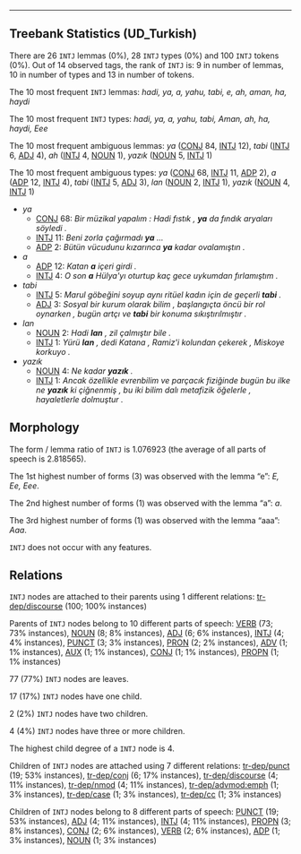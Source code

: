 

--------------------------------------------------------------------------------

## Treebank Statistics (UD_Turkish)

There are 26 `INTJ` lemmas (0%), 28 `INTJ` types (0%) and 100 `INTJ` tokens (0%).
Out of 14 observed tags, the rank of `INTJ` is: 9 in number of lemmas, 10 in number of types and 13 in number of tokens.

The 10 most frequent `INTJ` lemmas: <em>hadi, ya, a, yahu, tabi, e, ah, aman, ha, haydi</em>

The 10 most frequent `INTJ` types:  <em>hadi, ya, a, yahu, tabi, Aman, ah, ha, haydi, Eee</em>

The 10 most frequent ambiguous lemmas: <em>ya</em> ([CONJ]() 84, [INTJ]() 12), <em>tabi</em> ([INTJ]() 6, [ADJ]() 4), <em>ah</em> ([INTJ]() 4, [NOUN]() 1), <em>yazık</em> ([NOUN]() 5, [INTJ]() 1)

The 10 most frequent ambiguous types:  <em>ya</em> ([CONJ]() 68, [INTJ]() 11, [ADP]() 2), <em>a</em> ([ADP]() 12, [INTJ]() 4), <em>tabi</em> ([INTJ]() 5, [ADJ]() 3), <em>lan</em> ([NOUN]() 2, [INTJ]() 1), <em>yazık</em> ([NOUN]() 4, [INTJ]() 1)


* <em>ya</em>
  * [CONJ]() 68: <em>Bir müzikal yapalım : Hadi fıstık , <b>ya</b> da fındık aryaları söyledi .</em>
  * [INTJ]() 11: <em>Beni zorla çağırmadı <b>ya</b> ...</em>
  * [ADP]() 2: <em>Bütün vücudunu kızarınca <b>ya</b> kadar ovalamıştın .</em>
* <em>a</em>
  * [ADP]() 12: <em>Katan <b>a</b> içeri girdi .</em>
  * [INTJ]() 4: <em>O son <b>a</b> Hülya'yı oturtup kaç gece uykumdan fırlamıştım .</em>
* <em>tabi</em>
  * [INTJ]() 5: <em>Marul göbeğini soyup aynı ritüel kadın için de geçerli <b>tabi</b> .</em>
  * [ADJ]() 3: <em>Sosyal bir kurum olarak bilim , başlangıçta öncü bir rol oynarken , bugün artçı ve <b>tabi</b> bir konuma sıkıştırılmıştır .</em>
* <em>lan</em>
  * [NOUN]() 2: <em>Hadi <b>lan</b> , zil çalmıştır bile .</em>
  * [INTJ]() 1: <em>Yürü <b>lan</b> , dedi Katana , Ramiz'i kolundan çekerek , Miskoye korkuyo .</em>
* <em>yazık</em>
  * [NOUN]() 4: <em>Ne kadar <b>yazık</b> .</em>
  * [INTJ]() 1: <em>Ancak özellikle evrenbilim ve parçacık fiziğinde bugün bu ilke ne <b>yazık</b> ki çiğnenmiş , bu iki bilim dalı metafizik öğelerle , hayaletlerle dolmuştur .</em>

## Morphology

The form / lemma ratio of `INTJ` is 1.076923 (the average of all parts of speech is 2.818565).

The 1st highest number of forms (3) was observed with the lemma “e”: <em>E, Ee, Eee</em>.

The 2nd highest number of forms (1) was observed with the lemma “a”: <em>a</em>.

The 3rd highest number of forms (1) was observed with the lemma “aaa”: <em>Aaa</em>.

`INTJ` does not occur with any features.


## Relations

`INTJ` nodes are attached to their parents using 1 different relations: [tr-dep/discourse]() (100; 100% instances)

Parents of `INTJ` nodes belong to 10 different parts of speech: [VERB]() (73; 73% instances), [NOUN]() (8; 8% instances), [ADJ]() (6; 6% instances), [INTJ]() (4; 4% instances), [PUNCT]() (3; 3% instances), [PRON]() (2; 2% instances), [ADV]() (1; 1% instances), [AUX]() (1; 1% instances), [CONJ]() (1; 1% instances), [PROPN]() (1; 1% instances)

77 (77%) `INTJ` nodes are leaves.

17 (17%) `INTJ` nodes have one child.

2 (2%) `INTJ` nodes have two children.

4 (4%) `INTJ` nodes have three or more children.

The highest child degree of a `INTJ` node is 4.

Children of `INTJ` nodes are attached using 7 different relations: [tr-dep/punct]() (19; 53% instances), [tr-dep/conj]() (6; 17% instances), [tr-dep/discourse]() (4; 11% instances), [tr-dep/nmod]() (4; 11% instances), [tr-dep/advmod:emph]() (1; 3% instances), [tr-dep/case]() (1; 3% instances), [tr-dep/cc]() (1; 3% instances)

Children of `INTJ` nodes belong to 8 different parts of speech: [PUNCT]() (19; 53% instances), [ADJ]() (4; 11% instances), [INTJ]() (4; 11% instances), [PROPN]() (3; 8% instances), [CONJ]() (2; 6% instances), [VERB]() (2; 6% instances), [ADP]() (1; 3% instances), [NOUN]() (1; 3% instances)

